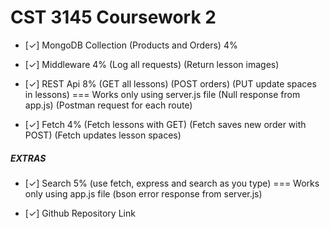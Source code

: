 # CST 3145 Coursework 2

- [✓] MongoDB Collection (Products and Orders) 4%

- [✓] Middleware 4%
	(Log all requests)
	(Return lesson images) 

- [✓] REST Api 8%
	(GET all lessons)
	(POST orders)
	(PUT update spaces in lessons) === Works only using server.js file (Null response from app.js)
	(Postman request for each route)

- [✓] Fetch 4%
	(Fetch lessons with GET)
	(Fetch saves new order with POST)
	(Fetch updates lesson spaces)

##### EXTRAS

- [✓] Search 5%
	(use fetch, express and search as you type) === Works only using app.js file (bson error response from server.js)

- [✓] Github Repository Link
    
